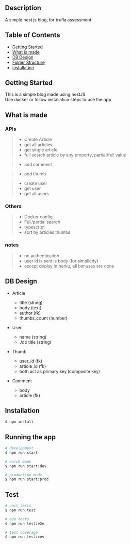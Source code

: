 

## Description
A simple nest  js blog, for trufla assessment

## Table of Contents
- [Getting Started](#getting-started)
- [What is made](#what-is-made)
- [DB Design](#DB-Design)
- [Folder Structure](#folder-structure)
- [Installation](#install)

## Getting Started
This is a simple blog made using nestJS <br>
Use docker or follow installation steps to use the app
## What is made
### APIs
>- Create Article
>- get all articles
>- get single article
>- full search article by any property, partial/full value

>- add comment

>- add thumb

>- create user
>- get user
>- get all users

### Others
>- Docker config
>- Full/partial search
>- typescript
>- sort by articles thumbs

### notes
>- no authentication
>- user id is sent is body (for simplicity)
>- except deploy in herku, all bonuses are done
## DB Design

- Article
    - title (string)
    - body (text)
    - author (fk)
    - thumbs_count (number)
    
- User
    - name (string)
    - Job title (string)
- Thumb
    - user_id (fk)
    - article_id (fk)
    - both act as primary key (composite key)
- Comment
    - body
    - article (fk)

## Installation

```bash
$ npm install
```

## Running the app

```bash
# development
$ npm run start

# watch mode
$ npm run start:dev

# production mode
$ npm run start:prod
```

## Test

```bash
# unit tests
$ npm run test

# e2e tests
$ npm run test:e2e

# test coverage
$ npm run test:cov
```

